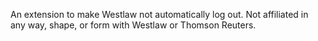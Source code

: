An extension to make Westlaw not automatically log out. Not affiliated in any way, shape, or form with Westlaw or Thomson Reuters. 
